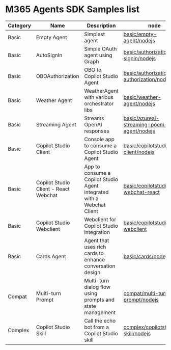# M365 Agents SDK Samples list

|Category | Name | Description | node | dotnet | python |
|---------|-------------|-------------|--------|--------|--------|
| Basic   | Empty Agent | Simplest agent | [basic/empty-agent/nodejs](./basic/empty-agent/nodejs) | [basic/empty-agent/dotnet](./basic/empty-agent/dotnet) | TBD |
| Basic   | AutoSignIn | Simple OAuth agent using Graph | [basic/authorization/auto-signin/nodejs](./basic/authorization/auto-signin/nodejs) | [basic/authorization/auto-signin/dotnet](./basic/authorization/auto-signin/dotnet) | TBD |
| Basic   | OBOAuthorization | OBO to Copilot Studio Agent | [basic/authorization/obo-authorization/nodejs](./basic/authorization/obo-authorization/nodejs) | [basic/authorization/obo-authorization/dotnet](./basic/authorization/obo-authorization/dotnet) | TBD |
| Basic   | Weather Agent | WeatherAgent with various orchestrator libs | [basic/weather-agent/nodejs](./basic/weather-agent/nodejs) | [basic/weather-agent/dotnet](./basic/weather-agent/dotnet) | TBD |
| Basic   | Streaming Agent | Streams OpenAI responses | [basic/azureai-streaming-poem-agent/nodejs](./basic/azureai-streaming-poem-agent/nodejs) | [basic/azureai-streaming-poem-agent/dotnet](./basic/azureai-streaming-poem-agent/dotnet) | TBD |
| Basic   | Copilot Studio Client | Console app to consume a Copilot Studio Agent | [basic/copilotstudio-client/nodejs](./basic/copilotstudio-client/nodejs) | [basic/copilotstudio-client/dotnet](./basic/copilotstudio-client/dotnet) | TBD |
| Basic   | Copilot Studio Client - React Webchat | App to consume a Copilot Studio Agent integrated with a Webchat Client | [basic/copilotstudio-webchat-react](./basic/copilotstudio-webchat-react) |  |  |
| Basic   | Copilot Studio Webclient | Webclient for Copilot Studio integration | [basic/copilotstudio-webclient](./basic/copilotstudio-webclient) |  |  |
| Basic   | Cards Agent | Agent that uses rich cards to enhance conversation design | [basic/cards/nodejs](./basic/cards/nodejs) |  | TBD |
| Compat  | Multi-turn Prompt | Multi-turn dialog flow using prompts and state management | [compat/multi-turn-prompt/nodejs](./compat/multi-turn-prompt/nodejs) |  | TBD |
| Complex | Copilot Studio Skill | Call the echo bot from a Copilot Studio skill | [complex/copilotstudio-skill/nodejs](./complex/copilotstudio-skill/nodejs) | [complex/copilotstudio-skill/dotnet](./complex/copilotstudio-skill/dotnet) | TBD |
